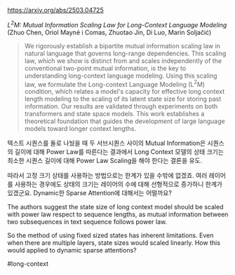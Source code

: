 https://arxiv.org/abs/2503.04725

*L$^2$M: Mutual Information Scaling Law for Long-Context Language Modeling* (Zhuo Chen, Oriol Mayné i Comas, Zhuotao Jin, Di Luo, Marin Soljačić)

> We rigorously establish a bipartite mutual information scaling law in natural language that governs long-range dependencies. This scaling law, which we show is distinct from and scales independently of the conventional two-point mutual information, is the key to understanding long-context language modeling. Using this scaling law, we formulate the Long-context Language Modeling (L$^2$M) condition, which relates a model's capacity for effective long context length modeling to the scaling of its latent state size for storing past information. Our results are validated through experiments on both transformers and state space models. This work establishes a theoretical foundation that guides the development of large language models toward longer context lengths.

텍스트 시퀀스를 둘로 나눴을 때 두 서브시퀀스 사이의 Mutual Information은 시퀀스의 길이에 대해 Power Law를 따른다는 결과에서 Long Context 모델의 상태 크기는 최소한 시퀀스 길이에 대해 Power Law Scaling을 해야 한다는 결론을 유도.

따라서 고정 크기 상태를 사용하는 방법으로는 한계가 있을 수밖에 없겠죠. 여러 레이어를 사용하는 경우에도 상태의 크기는 레이어의 수에 대해 선형적으로 증가하니 한계가 있겠군요. Dynamic한 Sparse Attention에 대해서는 어떨까요?

<english>
The authors suggest the state size of long context model should be scaled with power law respect to sequence lengths, as mutual information between two subsequences in text sequence follows power law.

So the method of using fixed sized states has inherent limitations. Even when there are multiple layers, state sizes would scaled linearly. How this would applied to dynamic sparse attentions?
</english>

#long-context 